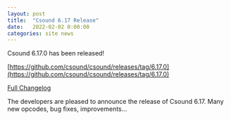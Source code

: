 ```yaml
---
layout: post
title:  "Csound 6.17 Release"
date:   2022-02-02 0:00:00
categories: site news 
---
```

Csound 6.17.0 has been released!

[https://github.com/csound/csound/releases/tag/6.17.0](https://github.com/csound/csound/releases/tag/6.17.0)

[Full Changelog](https://github.com/csound/csound/blob/develop/Release_Notes/Version_6.17.md)

The developers are pleased to announce the release of Csound 6.17.
Many new opcodes, bug fixes, improvements...
